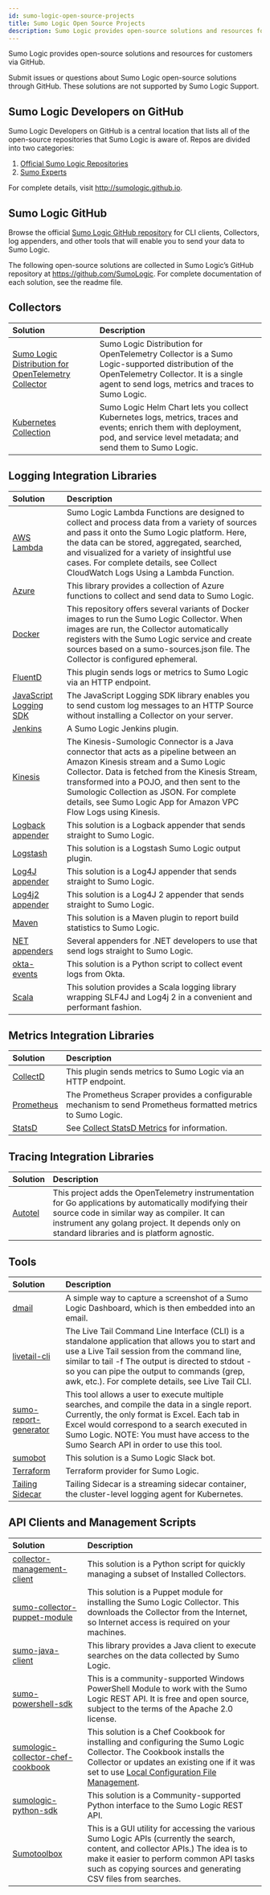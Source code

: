 ```yaml
---
id: sumo-logic-open-source-projects
title: Sumo Logic Open Source Projects
description: Sumo Logic provides open-source solutions and resources for customers through GitHub.
---
```


Sumo Logic provides open-source solutions and resources for customers via GitHub.

Submit issues or questions about Sumo Logic open-source solutions through GitHub. These solutions are not supported by Sumo Logic Support.

## Sumo Logic Developers on GitHub

Sumo Logic Developers on GitHub is a central location that lists all of the open-source repositories that Sumo Logic is aware of. Repos are divided into two categories:

1. [Official Sumo Logic Repositories](https://github.com/SumoLogic)
1. [Sumo Experts](http://sumologic.github.io/sumo-experts.html)

For complete details, visit http://sumologic.github.io.

## Sumo Logic GitHub

Browse the official [Sumo Logic GitHub repository](https://github.com/SumoLogic) for CLI clients, Collectors, log appenders, and other tools that will enable you to send your data to Sumo Logic.

The following open-source solutions are collected in Sumo Logic’s GitHub repository at https://github.com/SumoLogic. For complete documentation of each solution, see the readme file.

## Collectors

| Solution | Description |
|:-- |:--|
| [Sumo Logic Distribution for OpenTelemetry Collector](https://github.com/SumoLogic/sumologic-otel-collector) | Sumo Logic Distribution for OpenTelemetry Collector is a Sumo Logic-supported distribution of the OpenTelemetry Collector. It is a single agent to send logs, metrics and traces to Sumo Logic. |
| [Kubernetes Collection](https://github.com/SumoLogic/sumologic-kubernetes-collection) | Sumo Logic Helm Chart lets you collect Kubernetes logs, metrics, traces and events; enrich them with deployment, pod, and service level metadata; and send them to Sumo Logic. |

## Logging Integration Libraries

| Solution | Description |
|:-- |:--|
| [AWS Lambda](https://github.com/SumoLogic/sumologic-aws-lambda)  | Sumo Logic Lambda Functions are designed to collect and process data from a variety of sources and pass it onto the Sumo Logic platform. Here, the data can be stored, aggregated, searched, and visualized for a variety of insightful use cases. For complete details, see Collect CloudWatch Logs Using a Lambda Function.
| [Azure](https://github.com/SumoLogic/sumologic-azure-function) |  This library provides a collection of Azure functions to collect and send data to Sumo Logic. |
| [Docker](https://github.com/SumoLogic/sumologic-collector-docker) | This repository offers several variants of Docker images to run the Sumo Logic Collector. When images are run, the Collector automatically registers with the Sumo Logic service and create sources based on a sumo-sources.json file. The Collector is configured ephemeral. |
| [FluentD](https://github.com/SumoLogic/fluentd-output-sumologic) | This plugin sends logs or metrics to Sumo Logic via an HTTP endpoint.  |
| [JavaScript Logging SDK](https://github.com/SumoLogic/js-sumo-logger) | The JavaScript Logging SDK library enables you to send custom log messages to an HTTP Source without installing a Collector on your server. |
| [Jenkins](https://github.com/SumoLogic/sumologic-jenkins-plugin) | A Sumo Logic Jenkins plugin. |
| [Kinesis](https://github.com/SumoLogic/sumologic-kinesis-connector) | The Kinesis-Sumologic Connector is a Java connector that acts as a pipeline between an Amazon Kinesis stream and a  Sumo Logic Collector. Data is fetched from the Kinesis Stream, transformed into a POJO, and then sent to the Sumologic Collection as JSON. For complete details, see Sumo Logic App for Amazon VPC Flow Logs using Kinesis. |
| [Logback appender](https://github.com/SumoLogic/sumologic-logback-appender) | This solution is a Logback appender that sends straight to Sumo Logic. |
| [Logstash](https://github.com/SumoLogic/logstash-output-sumologic) | This solution is a Logstash Sumo Logic output plugin.  |
| [Log4J appender](https://github.com/SumoLogic/sumo-log4j-appender) | This solution is a Log4J appender that sends straight to Sumo Logic. |
| [Log4j2 appender](https://github.com/SumoLogic/sumologic-log4j2-appender) | This solution is a Log4J 2 appender that sends straight to Sumo Logic. |
| [Maven](https://github.com/SumoLogic/sumo-maven-stats-plugin) | This solution is a Maven plugin to report build statistics to Sumo Logic. |
| [NET appenders](https://github.com/SumoLogic/sumologic-net-appenders) | Several appenders for .NET developers to use that send logs straight to Sumo Logic. |
| [okta-events](https://github.com/SumoLogic/okta-events) | This solution is a Python script to collect event logs from Okta. |
| [Scala](https://github.com/SumoLogic/scalalogging) | This solution provides a Scala logging library wrapping SLF4J and Log4j 2 in a convenient and performant fashion. |

## Metrics Integration Libraries

| Solution | Description |
|:-- |:--|
| [CollectD](https://github.com/SumoLogic/sumologic-collectd-plugin) | This plugin sends metrics to Sumo Logic via an HTTP endpoint.  |
| [Prometheus](https://github.com/SumoLogic/sumologic-prometheus-scraper) | The Prometheus Scraper provides a configurable mechanism to send Prometheus formatted metrics to Sumo Logic.  |
| [StatsD](/docs/send-data/collect-from-other-data-sources/Collect-StatsD-Metrics) | See [Collect StatsD Metrics](collect-statsd-metrics.md) for information. |

## Tracing Integration Libraries

| Solution | Description |
|:-- |:--|
| [Autotel](https://github.com/SumoLogic-Labs/autotel) | This project adds the OpenTelemetry instrumentation for Go applications by automatically modifying their source code in similar way as compiler. It can instrument any golang project. It depends only on standard libraries and is platform agnostic. |

## Tools

| Solution | Description |
|:-- |:--|
| [dmail](https://github.com/SumoLogic/dmail) | A simple way to capture a screenshot of a Sumo Logic Dashboard, which is then embedded into an email. |
| [livetail-cli](https://github.com/SumoLogic/livetail-cli)                              | The Live Tail Command Line Interface (CLI) is a standalone application that allows you to start and use a Live Tail session from the command line, similar to tail -f The output is directed to stdout - so you can pipe the output to commands (grep, awk, etc.). For complete details, see Live Tail CLI. |
| [sumo-report-generator](https://github.com/SumoLogic/sumo-report-generator)   | This tool allows a user to execute multiple searches, and compile the data in a single report. Currently, the only format is Excel. Each tab in Excel would correspond to a search executed in Sumo Logic. NOTE: You must have access to the Sumo Search API in order to use this tool.                     |
| [sumobot](https://github.com/SumoLogic/sumobot) | This solution is a Sumo Logic Slack bot. |
| [Terraform](https://github.com/SumoLogic/terraform-provider-sumologic "https://github.com/SumoLogic/terraform-provider-sumologic") | Terraform provider for Sumo Logic. |
| [Tailing Sidecar](https://github.com/SumoLogic/tailing-sidecar) | Tailing Sidecar is a streaming sidecar container, the cluster-level logging agent for Kubernetes. |

## API Clients and Management Scripts

| Solution | Description |
|:-- |:--|
| [collector-management-client](https://github.com/SumoLogic/collector-management-client)| This solution is a Python script for quickly managing a subset of Installed Collectors. |
| [sumo-collector-puppet-module](https://github.com/SumoLogic/sumo-collector-puppet-module)| This solution is a Puppet module for installing the Sumo Logic Collector. This downloads the Collector from the Internet, so Internet access is required on your machines.|
| [sumo-java-client](https://github.com/SumoLogic/sumo-java-client)| This library provides a Java client to execute searches on the data collected by Sumo Logic. |
| [sumo-powershell-sdk](https://github.com/SumoLogic/sumo-powershell-sdk)| This is a community-supported Windows PowerShell Module to work with the Sumo Logic REST API. It is free and open source, subject to the terms of the Apache 2.0 license. |
| [sumologic-collector-chef-cookbook](https://github.com/SumoLogic/sumologic-collector-chef-cookbook) | This solution is a Chef Cookbook for installing and configuring the Sumo Logic Collector. The Cookbook installs the Collector or updates an existing one if it was set to use [Local Configuration File Management](/docs/send-data/use-json-configure-sources/local-configuration-file-management). |
| [sumologic-python-sdk](https://github.com/SumoLogic/sumologic-python-sdk)| This solution is a Community-supported Python interface to the Sumo Logic REST API.|
| [Sumotoolbox](https://github.com/voltaire321/sumologictoolbox)| This is a GUI utility for accessing the various Sumo Logic APIs (currently the search, content, and collector APIs.) The idea is to make it easier to perform common API tasks such as copying sources and generating CSV files from searches.|

 
